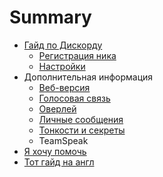 # Summary

* [Гайд по Дискорду](README.md)
   * [Регистрация ника](main/registratsiya_nika.md)
   * [Настройки](main/settings.md)
* Дополнительная информация
   * [Веб-версия](dop/browser.md)
   * [Голосовая связь](dop/voice.md)
   * [Оверлей](dop/overlay.md)
   * [Личные сообщения](dop/dm.md)
   * [Тонкости и секреты](dop/tips.md)
   * TeamSpeak
* [Я хочу помочь](ya_hochu_pomoch.md)
* [Тот гайд на англ](chapter1.md)

